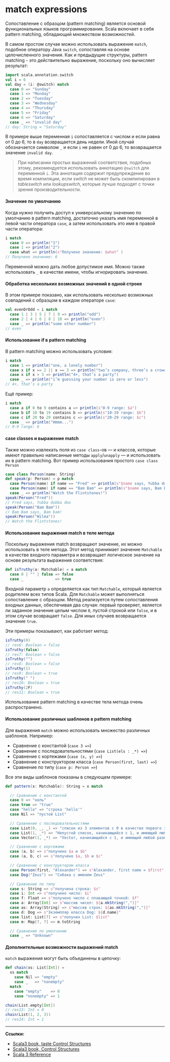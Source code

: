 # match expressions

Сопоставление с образцом (pattern matching) является основой функциональных языков программирования.
Scala включает в себя pattern matching, обладающий множеством возможностей.

В самом простом случае можно использовать выражение `match`, подобное оператору Java `switch`,
сопоставляя на основе целочисленного значения.
Как и предыдущие структуры, pattern matching - это действительно выражение, поскольку оно вычисляет результат:

```scala
import scala.annotation.switch
val i = 6
val day = (i: @switch) match
  case 0 => "Sunday"
  case 1 => "Monday"
  case 2 => "Tuesday"
  case 3 => "Wednesday"
  case 4 => "Thursday"
  case 5 => "Friday"
  case 6 => "Saturday"
  case _ => "invalid day"
// day: String = "Saturday"
```

В примере выше переменная `i` сопоставляется с числом и если равна от 0 до 6, то в `day` возвращается день недели.
Иной случай обозначается символом `_` и если `i` не равен от 0 до 6, то возвращается значение `invalid day`.

> При написании простых выражений соответствия, подобных этому, рекомендуется использовать аннотацию `@switch` для переменной `i`.
> Эта аннотация содержит предупреждение во время компиляции, если _switch_ не может быть скомпилирован в _tableswitch_
> или _lookupswitch_, которые лучше подходят с точки зрения производительности.

#### Значение по умолчанию

Когда нужно получить доступ к универсальному значению по умолчанию в pattern matching,
достаточно указать имя переменной в левой части оператора `case`,
а затем использовать это имя в правой части оператора:

```scala
i match
  case 0 => println("1")
  case 1 => println("2")
  case what => println(s"Получено значение: $what" )
// Получено значение: 6
```

Переменной можно дать любое допустимое имя. Можно также использовать `_` в качестве имени, чтобы игнорировать значение.

#### Обработка нескольких возможных значений в одной строке

В этом примере показано, как использовать несколько возможных совпадений с образцом в каждом операторе `case`:

```scala
val evenOrOdd = i match
  case 1 | 3 | 5 | 7 | 9 => println("odd")
  case 2 | 4 | 6 | 8 | 10 => println("even")
  case _ => println("some other number")
// even
```

#### Использование if в pattern matching

В pattern matching можно использовать условия:

```scala
i match
  case 1 => println("one, a lonely number")
  case x if x == 2 || x == 3 => println("two’s company, three’s a crowd")
  case x if x > 3 => println("4+, that’s a party")
  case _ => println("i’m guessing your number is zero or less")
// 4+, that’s a party
```

Ещё пример:

```scala
i match
  case a if 0 to 9 contains a => println(s"0-9 range: $a")
  case b if 10 to 19 contains b => println(s"10-19 range: $b")
  case c if 20 to 29 contains c => println(s"20-29 range: $c")
  case _ => println("Hmmm...")
// 0-9 range: 6
```

#### case classes и выражение match

Также можно извлекать поля из `case class`-ов — и классов, которые имеют правильно написанные методы `apply`/`unapply` —
и использовать их в pattern matching.
Вот пример использования простого `case class Person`

```scala
case class Person(name: String)
def speak(p: Person) = p match
  case Person(name) if name == "Fred" => println(s"$name says, Yubba dubba doo")
  case Person(name) if name == "Bam Bam" => println(s"$name says, Bam bam!")
  case _ => println("Watch the Flintstones!")
speak(Person("Fred"))
// Fred says, Yubba dubba doo
speak(Person("Bam Bam"))
// Bam Bam says, Bam bam!
speak(Person("Wilma"))
// Watch the Flintstones!
```

#### Использование выражения match в теле метода

Поскольку выражения match возвращают значение, их можно использовать в теле метода.
Этот метод принимает значение `Matchable` в качестве входного параметра
и возвращает логическое значение на основе результата выражения соответствия:

```scala
def isTruthy(a: Matchable) = a match
  case 0 | "" | false => false
  case _              => true
```

Входной параметр `a` определяется как тип `Matchable`, который является родителем всех типов Scala.
Для `Matchable` может выполняться сопоставление с образцом.
Метод реализуется путем сопоставления входных данных, обеспечивая два случая:
первый проверяет, является ли заданное значение целым числом `0`, пустой строкой или `false`,
и в этом случае возвращает `false`.
Для иных случаев возвращается значение `true`.

Эти примеры показывают, как работает метод:

```scala
isTruthy(0)
// res6: Boolean = false
isTruthy(false)
// res7: Boolean = false
isTruthy("")
// res8: Boolean = false
isTruthy(1)
// res9: Boolean = true
isTruthy(" ")
// res10: Boolean = true
isTruthy(2F)
// res11: Boolean = true
```

Использование pattern matching в качестве тела метода очень распространено.

#### Использование различных шаблонов в pattern matching

Для выражения `match` можно использовать множество различных шаблонов. Например:
- Сравнение с константой (`case 3 =>`)
- Сравнение с последовательностями (`case List(els : _*) =>`)
- Сравнение с кортежами (`case (x, y) =>`)
- Сравнение с конструктором класса (`case Person(first, last) =>`)
- Сравнение по типу (`case p: Person =>`)

Все эти виды шаблонов показаны в следующем примере:

```scala
def pattern(x: Matchable): String = x match

  // Сравнение с константой
  case 0 => "ноль"
  case true => "true"
  case "hello" => "строка 'hello'"
  case Nil => "пустой List"

  // Сравнение с последовательностями
  case List(0, _, _) => "список из 3 элементов с 0 в качестве первого элемента"
  case List(1, _*) => "Непустой список, начинающийся с 1, и имеющий любой размер > 0"
  case Vector(1, _*) => "Vector, начинающийся с 1, и имеющий любой размер > 0"

  // Сравнение с кортежами
  case (a, b) => s"получено $a и $b"
  case (a, b, c) => s"получено $a, $b и $c"

  // Сравнение с конструктором класса
  case Person(first, "Alexander") => s"Alexander, first name = $first"
  case Dog("Zeus") => "Собака с именем Zeus"

  // Сравнение по типу
  case s: String => s"получена строка: $s"
  case i: Int => s"получено число: $i"
  case f: Float => s"получено число с плавающей точкой: $f"
  case a: Array[Int] => s"массив чисел: ${a.mkString(",")}"
  case as: Array[String] => s"массив строк: ${as.mkString(",")}"
  case d: Dog => s"Экземпляр класса Dog: ${d.name}"
  case list: List[?] => s"получен List: $list"
  case m: Map[?, ?] => m.toString

  // Сравнение по умолчанию
  case _ => "Unknown"
```

#### Дополнительные возможности выражений match

`match` выражения могут быть объединены в цепочку:

```scala
def chain(xs: List[Int]) =
  xs match
    case Nil => "empty"
    case _   => "nonempty"
  match
    case "empty"    => 0
    case "nonempty" => 1

chain(List.empty[Int])
// res13: Int = 0
chain(List(1, 2, 3))
// res14: Int = 1
```


---

**Ссылки:**

- [Scala3 book, taste Control Structures](https://docs.scala-lang.org/scala3/book/taste-control-structures.html)
- [Scala3 book, Control Structures](https://docs.scala-lang.org/scala3/book/control-structures.html)
- [Scala 3 Reference](https://docs.scala-lang.org/scala3/reference/changed-features/match-syntax.html)
